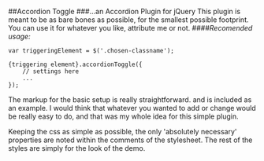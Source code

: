 ##Accordion Toggle
###...an Accordion Plugin for jQuery
This plugin is meant to be as bare bones as possible, for the smallest possible footprint. You can use it for whatever you like, attribute me or not.
####*Recomended usage:*

```
var triggeringElement = $('.chosen-classname');

{triggering element}.accordionToggle({
	// settings here
	...	
});

```

The markup for the basic setup is really straightforward. and is included as an example. I would think that whatever you wanted to add or change would be really easy to do, and that was my whole idea for this simple plugin.

Keeping the css as simple as possible, the only 'absolutely necessary' properties are noted within the comments of the stylesheet. The rest of the styles are simply for the look of the demo.

